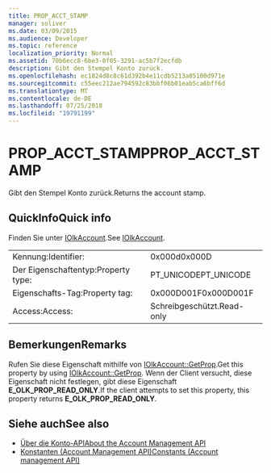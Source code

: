 ```yaml
---
title: PROP_ACCT_STAMP
manager: soliver
ms.date: 03/09/2015
ms.audience: Developer
ms.topic: reference
localization_priority: Normal
ms.assetid: 70b6ecc8-6be3-0f05-3291-ac5b7f2ecfdb
description: Gibt den Stempel Konto zurück.
ms.openlocfilehash: ec1824d8c8c61d392b4e11cdb5213a85100d971e
ms.sourcegitcommit: c55eec212ae794592c83bbf06b01eab5ca6bff6d
ms.translationtype: MT
ms.contentlocale: de-DE
ms.lasthandoff: 07/25/2018
ms.locfileid: "19791199"
---
```

# <a name="propacctstamp"></a><span data-ttu-id="93823-103">PROP_ACCT_STAMP</span><span class="sxs-lookup"><span data-stu-id="93823-103">PROP_ACCT_STAMP</span></span>

<span data-ttu-id="93823-104">Gibt den Stempel Konto zurück.</span><span class="sxs-lookup"><span data-stu-id="93823-104">Returns the account stamp.</span></span>
  
## <a name="quick-info"></a><span data-ttu-id="93823-105">QuickInfo</span><span class="sxs-lookup"><span data-stu-id="93823-105">Quick info</span></span>

<span data-ttu-id="93823-106">Finden Sie unter [IOlkAccount](iolkaccount.md).</span><span class="sxs-lookup"><span data-stu-id="93823-106">See [IOlkAccount](iolkaccount.md).</span></span>
  
|||
|:-----|:-----|
|<span data-ttu-id="93823-107">Kennung:</span><span class="sxs-lookup"><span data-stu-id="93823-107">Identifier:</span></span>  <br/> |<span data-ttu-id="93823-108">0x000d</span><span class="sxs-lookup"><span data-stu-id="93823-108">0x000D</span></span>  <br/> |
|<span data-ttu-id="93823-109">Der Eigenschaftentyp:</span><span class="sxs-lookup"><span data-stu-id="93823-109">Property type:</span></span>  <br/> |<span data-ttu-id="93823-110">PT_UNICODE</span><span class="sxs-lookup"><span data-stu-id="93823-110">PT_UNICODE</span></span>  <br/> |
|<span data-ttu-id="93823-111">Eigenschafts-Tag:</span><span class="sxs-lookup"><span data-stu-id="93823-111">Property tag:</span></span>  <br/> |<span data-ttu-id="93823-112">0x000D001F</span><span class="sxs-lookup"><span data-stu-id="93823-112">0x000D001F</span></span>  <br/> |
|<span data-ttu-id="93823-113">Access:</span><span class="sxs-lookup"><span data-stu-id="93823-113">Access:</span></span>  <br/> |<span data-ttu-id="93823-114">Schreibgeschützt.</span><span class="sxs-lookup"><span data-stu-id="93823-114">Read-only</span></span>  <br/> |
   
## <a name="remarks"></a><span data-ttu-id="93823-115">Bemerkungen</span><span class="sxs-lookup"><span data-stu-id="93823-115">Remarks</span></span>

<span data-ttu-id="93823-116">Rufen Sie diese Eigenschaft mithilfe von [IOlkAccount::GetProp](iolkaccount-getprop.md).</span><span class="sxs-lookup"><span data-stu-id="93823-116">Get this property by using [IOlkAccount::GetProp](iolkaccount-getprop.md).</span></span> <span data-ttu-id="93823-117">Wenn der Client versucht, diese Eigenschaft nicht festlegen, gibt diese Eigenschaft **E_OLK_PROP_READ_ONLY**.</span><span class="sxs-lookup"><span data-stu-id="93823-117">If the client attempts to set this property, this property returns **E_OLK_PROP_READ_ONLY**.</span></span> 
  
## <a name="see-also"></a><span data-ttu-id="93823-118">Siehe auch</span><span class="sxs-lookup"><span data-stu-id="93823-118">See also</span></span>

- [<span data-ttu-id="93823-119">Über die Konto-API</span><span class="sxs-lookup"><span data-stu-id="93823-119">About the Account Management API</span></span>](about-the-account-management-api.md)  
- [<span data-ttu-id="93823-120">Konstanten (Account Management API)</span><span class="sxs-lookup"><span data-stu-id="93823-120">Constants (Account management API)</span></span>](constants-account-management-api.md)

